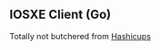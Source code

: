 ## IOSXE Client (Go)

Totally not butchered from [Hashicups](https://github.com/hashicorp-demoapp/product-api-go)
